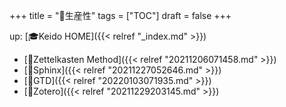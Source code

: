 +++
title = "📂生産性"
tags = ["TOC"]
draft = false
+++

up: [🎓Keido HOME]({{< relref "_index.md" >}})

-   [📝Zettelkasten Method]({{< relref "20211206071458.md" >}})
-   [📝Sphinx]({{< relref "20211227052646.md" >}})
-   [📝GTD]({{< relref "20220103071935.md" >}})
-   [📝Zotero]({{< relref "20211229203145.md" >}})
